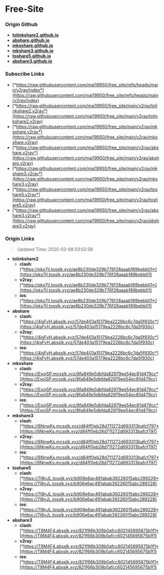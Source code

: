 # Free-Site

### Origin Github

- [**tolinkshare2.github.io**](https://github.com/tolinkshare2/tolinkshare2.github.io)
- [**abshare.github.io**](https://github.com/abshare/abshare.github.io)
- [**mksshare.github.io**](https://github.com/mksshare/mksshare.github.io)
- [**mkshare3.github.io**](https://github.com/mkshare3/mkshare3.github.io)
- [**toshare5.github.io**](https://github.com/toshare5/toshare5.github.io)
- [**abshare3.github.io**](https://github.com/abshare3/abshare3.github.io)

### Subscribe Links

- [*https://raw.githubusercontent.com/mai19950/free_site/refs/heads/main/v2ray/index*](https://raw.githubusercontent.com/mai19950/free_site/refs/heads/main/v2ray/index)
- [*https://raw.githubusercontent.com/mai19950/free_site/main/v2ray/tolinkshare2.v2ray*](https://raw.githubusercontent.com/mai19950/free_site/main/v2ray/tolinkshare2.v2ray)
- [*https://raw.githubusercontent.com/mai19950/free_site/main/v2ray/mksshare.v2ray*](https://raw.githubusercontent.com/mai19950/free_site/main/v2ray/mksshare.v2ray)
- [*https://raw.githubusercontent.com/mai19950/free_site/main/v2ray/abshare.v2ray*](https://raw.githubusercontent.com/mai19950/free_site/main/v2ray/abshare.v2ray)
- [*https://raw.githubusercontent.com/mai19950/free_site/main/v2ray/mkshare3.v2ray*](https://raw.githubusercontent.com/mai19950/free_site/main/v2ray/mkshare3.v2ray)
- [*https://raw.githubusercontent.com/mai19950/free_site/main/v2ray/toshare5.v2ray*](https://raw.githubusercontent.com/mai19950/free_site/main/v2ray/toshare5.v2ray)
- [*https://raw.githubusercontent.com/mai19950/free_site/main/v2ray/abshare3.v2ray*](https://raw.githubusercontent.com/mai19950/free_site/main/v2ray/abshare3.v2ray)

### Origin Links

> Updated Time: 2025-02-08 03:52:58

- **tolinkshare2**
  - **clash**: [*https://pks7jI.tosslk.xyz/ae8b230de329b776f28aaab189bebb01*](https://pks7jI.tosslk.xyz/ae8b230de329b776f28aaab189bebb01)
  - **v2ray**: [*https://pks7jI.tosslk.xyz/ae8b230de329b776f28aaab189bebb01*](https://pks7jI.tosslk.xyz/ae8b230de329b776f28aaab189bebb01)
  - **ios**: [*https://pks7jI.tosslk.xyz/ae8b230de329b776f28aaab189bebb01*](https://pks7jI.tosslk.xyz/ae8b230de329b776f28aaab189bebb01)
- **abshare**
  - **clash**: [*https://4isFvH.absslk.xyz/57de403a15179ea2226bc6c7da5f930c*](https://4isFvH.absslk.xyz/57de403a15179ea2226bc6c7da5f930c)
  - **v2ray**: [*https://4isFvH.absslk.xyz/57de403a15179ea2226bc6c7da5f930c*](https://4isFvH.absslk.xyz/57de403a15179ea2226bc6c7da5f930c)
  - **ios**: [*https://4isFvH.absslk.xyz/57de403a15179ea2226bc6c7da5f930c*](https://4isFvH.absslk.xyz/57de403a15179ea2226bc6c7da5f930c)
- **mksshare**
  - **clash**: [*https://ExojSP.mcsslk.xyz/8fa849e5dbfda82979ee54ec81d479cc*](https://ExojSP.mcsslk.xyz/8fa849e5dbfda82979ee54ec81d479cc)
  - **v2ray**: [*https://ExojSP.mcsslk.xyz/8fa849e5dbfda82979ee54ec81d479cc*](https://ExojSP.mcsslk.xyz/8fa849e5dbfda82979ee54ec81d479cc)
  - **ios**: [*https://ExojSP.mcsslk.xyz/8fa849e5dbfda82979ee54ec81d479cc*](https://ExojSP.mcsslk.xyz/8fa849e5dbfda82979ee54ec81d479cc)
- **mkshare3**
  - **clash**: [*https://6NnwKs.mcsslk.xyz/d84ff0eb28d711272d693313bafcf797*](https://6NnwKs.mcsslk.xyz/d84ff0eb28d711272d693313bafcf797)
  - **v2ray**: [*https://6NnwKs.mcsslk.xyz/d84ff0eb28d711272d693313bafcf797*](https://6NnwKs.mcsslk.xyz/d84ff0eb28d711272d693313bafcf797)
  - **ios**: [*https://6NnwKs.mcsslk.xyz/d84ff0eb28d711272d693313bafcf797*](https://6NnwKs.mcsslk.xyz/d84ff0eb28d711272d693313bafcf797)
- **toshare5**
  - **clash**: [*https://7I8nJL.tosslk.xyz/b906e6ac491abab39226015abc289228*](https://7I8nJL.tosslk.xyz/b906e6ac491abab39226015abc289228)
  - **v2ray**: [*https://7I8nJL.tosslk.xyz/b906e6ac491abab39226015abc289228*](https://7I8nJL.tosslk.xyz/b906e6ac491abab39226015abc289228)
  - **ios**: [*https://7I8nJL.tosslk.xyz/b906e6ac491abab39226015abc289228*](https://7I8nJL.tosslk.xyz/b906e6ac491abab39226015abc289228)
- **abshare3**
  - **clash**: [*https://T8M4F4.absslk.xyz/821f66b309b0afcc602145695675b1f1*](https://T8M4F4.absslk.xyz/821f66b309b0afcc602145695675b1f1)
  - **v2ray**: [*https://T8M4F4.absslk.xyz/821f66b309b0afcc602145695675b1f1*](https://T8M4F4.absslk.xyz/821f66b309b0afcc602145695675b1f1)
  - **ios**: [*https://T8M4F4.absslk.xyz/821f66b309b0afcc602145695675b1f1*](https://T8M4F4.absslk.xyz/821f66b309b0afcc602145695675b1f1)
